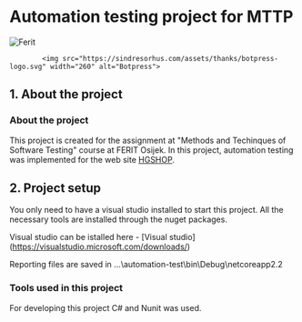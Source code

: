 # Automation testing project for MTTP
![Ferit](https://github.com/mariodz95/automation-testing/tree/testing/assets/ferit.png)

			<img src="https://sindresorhus.com/assets/thanks/botpress-logo.svg" width="260" alt="Botpress">


## 1. About the project

### About the project


This project is created for the assignment at "Methods and Techinques of Software Testing" course at FERIT Osijek. 
In this project, automation testing was implemented for the web site [HGSHOP](https://www.hgshop.hr/).


## 2. Project setup

You only need to have a visual studio installed to start this project. 
All the necessary tools are installed through the nuget packages.

Visual studio can be istalled here - [Visual studio] (https://visualstudio.microsoft.com/downloads/)

Reporting files are saved in ...\automation-test\bin\Debug\netcoreapp2.2


### Tools used in this project
For developing this project C# and Nunit was used.
